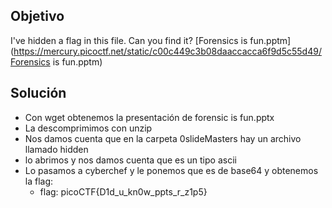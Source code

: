 ## Objetivo
I've hidden a flag in this file. Can you find it? [Forensics is fun.pptm](https://mercury.picoctf.net/static/c00c449c3b08daaccacca6f9d5c55d49/Forensics is fun.pptm)

## Solución
- Con wget obtenemos la presentación de forensic is fun.pptx
- La descomprimimos con unzip
- Nos damos cuenta que en la carpeta 0slideMasters hay un archivo llamado hidden
- lo abrimos y nos damos cuenta que es un tipo ascii
- Lo pasamos a cyberchef y le ponemos que es de base64 y obtenemos la flag:
	- flag: picoCTF{D1d_u_kn0w_ppts_r_z1p5}

